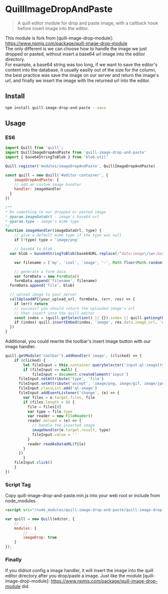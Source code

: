 # QuillImageDropAndPaste
> A quill editor module for drop and paste image, with a callback hook before insert image into the editor.

This module is fork from [quill-image-drop-module]: https://www.npmjs.com/package/quill-image-drop-module <br>
The only different is we can choose how to handle the image we just dropped or pasted, without insert a base64 url image into the editor directory. <br>
For example, a base64 string was too long, if we want to save the editor's content into the database, it usually easilly out of the size for the column, the best practice was save the image on our server and return the image's url, and finally we insert the image with the returned url into the editor. <br>

## Install
```bash
npm install quill-image-drop-and-paste --save
```

## Usage

### ES6

```javascript
import Quill from 'quill';
import QuillImageDropAndPaste from 'quill-image-drop-and-paste'
import { base64StringToBlob } from 'blob-util'

Quill.register('modules/imageDropAndPaste', QuillImageDropAndPaste)

const quill = new Quill('#editor-container', {
	imageDropAndPaste: {
    // add an custom image handler
    handler: imageHandler
  }
})

/**
* Do something to our dropped or pasted image
* @param.imageDataUrl - image's base64 url
* @param.type - image's mime type
*/
function imageHandler(imageDataUrl, type) {
	// give a default mime type if the type was null
	if (!type) type = 'image/png'

	// base64 to blob
  var blob = base64StringToBlob(base64URL.replace(/^data:image\/\w+;base64,/, ''), type)

 	var filename = ['my', 'cool', 'image', '-', Math.floor(Math.random() * 1e12), '-', new Date().getTime(), '.', type.match(/^image\/(\w+)$/i)[1]].join('')

 	// generate a form data
 	var formData = new FormData()
 	formData.append('filename', filename)
  formData.append('file', blob)

  // upload image to your server
  callUploadAPI(your_upload_url, formData, (err, res) => {
  	if (err) return
  	// success? you should return the uploaded image's url
  	// then insert into the quill editor
  	const index = (quill.getSelection() || {}).index || quill.getLength()
  	if (index) quill.insertEmbed(index, 'image', res.data.image_url, 'user')
  })
}
```

Additional, you could rewrite the toolbar's insert image button with our image handler.

```javascript
quill.getModule('toolbar').addHandler('image', (clicked) => {
	if (clicked) {
		let fileInput = this.container.querySelector('input.ql-image[type=file]')
		if (fileInput == null) {
			fileInput = document.createElement('input')
      fileInput.setAttribute('type', 'file')
      fileInput.setAttribute('accept', 'image/png, image/gif, image/jpeg, image/bmp, image/x-icon')
      fileInput.classList.add('ql-image')
      fileInput.addEventListener('change', (e) => {
      	var files = e.target.files, file
        if (files.length > 0) {
          file = files[0]
          var type = file.type
          var reader = new FileReader()
          reader.onload = (e) => {
            // handle the inserted image
            imageHandler(e.target.result, type)
            fileInput.value = ''
          }
          reader.readAsDataURL(file)
        }
      })
		}
    fileInput.click()
	}
})
```

### Script Tag

Copy quill-image-drop-and-paste.min.js into your web root or include from node_modules

```html
<script src="/node_modules/quill-image-drop-and-paste/quill-image-drop-and-paste.min.js"></script>
```

```javascript
var quill = new Quill(editor, {
    // ...
    modules: {
        // ...
        imageDrop: true
    }
});
```

### Finally

If you didnot config a image handler, it will insert the image into the quill editor directory after you drop/paste a image.
Just like the module [quill-image-drop-module]: https://www.npmjs.com/package/quill-image-drop-module did.


































